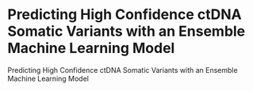 # Predicting High Confidence ctDNA Somatic Variants with an Ensemble Machine Learning Model
Predicting High Confidence ctDNA Somatic Variants with an Ensemble Machine Learning Model

